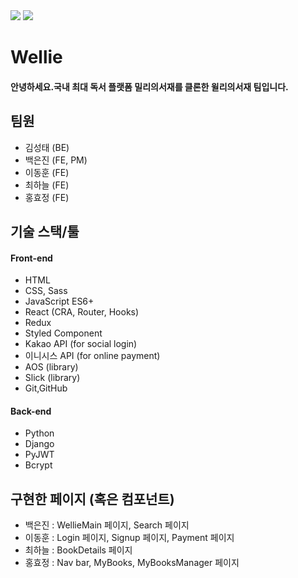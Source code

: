 <img src="https://images.velog.io/images/jeanbaek/post/209ce7c2-0dea-4965-af57-ddf00344e11b/logo_yellow.png"/>
<img src="https://images.velog.io/images/jeanbaek/post/3619f200-4a8f-4b8e-a89c-2aa34a24d0b4/wellie_team.png"/>

# Wellie

#### 안녕하세요.국내 최대 독서 플랫폼 밀리의서재를 클론한 윌리의서재 팀입니다.

## 팀원

- 김성태 (BE)
- 백은진 (FE, PM)
- 이동훈 (FE)
- 최하늘 (FE)
- 홍효정 (FE)

## 기술 스택/툴

#### Front-end

- HTML
- CSS, Sass
- JavaScript ES6+
- React (CRA, Router, Hooks)
- Redux
- Styled Component
- Kakao API (for social login)
- 이니시스 API (for online payment)
- AOS (library)
- Slick (library)
- Git,GitHub

#### Back-end

- Python
- Django
- PyJWT
- Bcrypt

## 구현한 페이지 (혹은 컴포넌트)

- 백은진 : WellieMain 페이지, Search 페이지
- 이동훈 : Login 페이지, Signup 페이지, Payment 페이지
- 최하늘 : BookDetails 페이지
- 홍효정 : Nav bar, MyBooks, MyBooksManager 페이지
